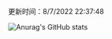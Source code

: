 
  更新时间：8/7/2022 22:37:48
	
  ![Anurag's GitHub stats](https://github-readme-stats.vercel.app/api?username=chendj89&theme=gruvbox&show_icons=true)